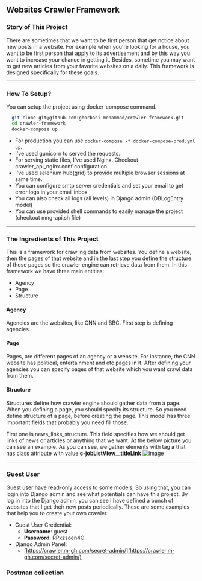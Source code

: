 ## Websites Crawler Framework

### Story of This Project
There are sometimes that we want to be first person that get notice about new posts in a website. For example when you're looking for a house, you want to be first person that apply to its advertisement and by this way you want to increase your chance in getting it. Besides, sometime you may want to get new articles from your favorite websites on a daily. This framework is designed specifically for these goals.

---
### How To Setup?
You can setup the project using docker-compose command.
```bash
  git clone git@github.com:ghorbani-mohammad/crawler-framework.git
  cd crawler-framework
  docker-compose up
```
- For production you can use ```docker-compose -f docker-compose-prod.yml up```. 
- I've used gunicorn to served the requests.
- For serving static files, I've used Nginx. Checkout crawler_api_nginx.conf configuration.
- I've used selenium hub(grid) to provide multiple browser sessions at same time.
- You can configure smtp server credentials and set your email to get error logs in your email inbox
- You can also check all logs (all levels) in Django admin (DBLogEntry model)
- You can use provided shell commands to easily manage the project (checkout mng-api.sh file)

---
### The Ingredients of This Project
This is a framework for crawling data from websites. You define a website, then the pages of that website and in the last step you define the structure of those pages so the crawler engine can retrieve data from them. In this framework we have three main entities:
  - Agency
  - Page
  - Structure
#### Agency
Agencies are the websites, like CNN and BBC. First step is defining agencies.

#### Page
Pages, are different pages of an agency or a website. For instance, the CNN website has political, entertainment and etc pages in it. After defining your agencies you can specify pages of that website which you want crawl data from them.

#### Structure
Structures define how crawler engine should gather data from a page. When you defining a page, you should specify its structure.
So you need define structure of a page, before creating the page. This model has three important fields that probably you need fill those.

First one is news_links_structure. This field specifies how we should get links of news or articles or anything that we want. At the below picture you can see an example. As you can see, we gather elements with tag **a** that has class attribute with value **c-jobListView__titleLink**
![image](https://user-images.githubusercontent.com/12118217/186157990-260c1c86-0ebf-4859-8d32-018d1551f028.png)

---
### Guest User
Guest user have read-only access to some models, So using that, you can login into Django admin and 
see what potentials can have this project. By log in into the Django admin, you can see I have defined a bunch
of websites that I get their new posts periodically. These are some examples that help you to create your
own crawler.

- Guest User Credential:
  * **Username**: guest
  * **Password**: RPxzsoen4O
- Django Admin Panel:
  * [https://crawler.m-gh.com/secret-admin/](https://crawler.m-gh.com/secret-admin/)


### Postman collection
